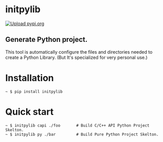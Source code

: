 # initpylib
[![Upload pypi.org](https://github.com/kirin123kirin/initpylib/actions/workflows/pypi.yml/badge.svg?branch=v0.4.2)](https://github.com/kirin123kirin/initpylib/actions/workflows/pypi.yml)

## Generate Python project.
This tool is automatically configure the files and directories needed to create a Python Library.
(But It's specialized for very personal use.)

# Installation
```shell
~ $ pip install initpylib
```

# Quick start
```shell
~ $ initpylib capi ./foo       # Build C/C++ API Python Project Skelton.
~ $ initpylib py ./bar         # Build Pure Python Project Skelton.
```
